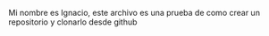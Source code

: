Mi nombre es Ignacio, este archivo es una prueba de como crear un repositorio y clonarlo desde github
